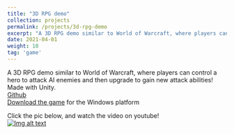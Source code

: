 ```yaml
---
title: "3D RPG demo"
collection: projects
permalink: /projects/3d-rpg-demo
excerpt: "A 3D RPG demo similar to World of Warcraft, where players can control a hero to attack AI enemies and then upgrade to gain new attack abilities! Made with Unity.[Video](https://www.youtube.com/watch?v=pBbMnUQYJD0)[Download (OS:Win)](https://github.com/jinjinhe2001/3D-RPG-demo/releases/download/v1.0.0/3D.RPG.zip) <br/><img src='/images/FightingScene4.png'>"
date: 2021-04-01
weight: 10
tag: 'game'
---
```


A 3D RPG demo similar to World of Warcraft, where players can control a hero to attack AI enemies and then upgrade to gain new attack abilities! Made with Unity.    
[Github](https://github.com/jinjinhe2001/3D-RPG-demo)  
[Download the game](https://github.com/jinjinhe2001/3D-RPG-demo/releases/download/v1.0.0/3D.RPG.zip) for the Windows platform

Click the pic below, and watch the video on youtube!     
[![Img alt text](https://img.youtube.com/vi/pBbMnUQYJD0/0.jpg)](https://www.youtube.com/watch?v=pBbMnUQYJD0)


